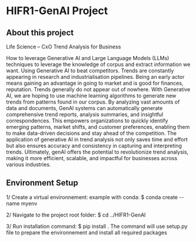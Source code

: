 # HIFR1-GenAI Project

## About this project
Life Science – CxO Trend Analysis for Business 

How to leverage Generative AI and Large Language Models (LLMs) techniques to leverage the knowledge of corpus and extract information we want. Using Generative AI to beat competitors. Trends are constantly appearing in research and industrialisation pipelines. Being an early actor means gaining an advantage in going to market and is good for finances, reputation.  Trends generally do not appear out of nowhere. With Generative AI, we are hoping to use machine learning algorithms to generate new trends from patterns found in our corpus. By analyzing vast amounts of data and documents, GenAI systems can automatically generate comprehensive trend reports, analysis summaries, and insightful correspondences. This empowers organizations to quickly identify emerging patterns, market shifts, and customer preferences, enabling them to make data-driven decisions and stay ahead of the competition. The application of generative AI in trend analysis not only saves time and effort but also ensures accuracy and consistency in capturing and interpreting trends. Ultimately, genAI offers the potential to revolutionize trend analysis, making it more efficient, scalable, and impactful for businesses across various industries. 

## Environment Setup

1/ Create a virtual environnement:
example with conda: 
    $ conda create --name myenv

2/ Navigate to the project root folder:
    $ cd ../HIFR1-GenAI

3/ Run installation command:
    $ pip install . 
The command will use setup.py file to prepare the environnement and install all required packages 